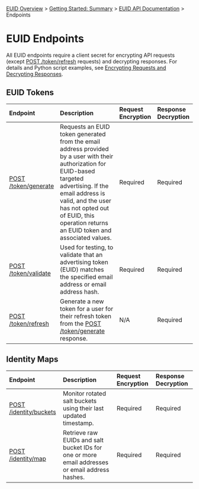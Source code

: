 [EUID Overview](../../../README.md) > [Getting Started: Summary](../getting-started/gs-summary.md) > [EUID API Documentation](../summary-doc-v2.md) > Endpoints

# EUID Endpoints

All EUID endpoints require a client secret for encrypting API requests (except [POST /token/refresh](post-token-refresh.md) requests) and decrypting responses. For details and Python script examples, see [Encrypting Requests and Decrypting Responses](../getting-started/gs-encryption-decryption.md).

## EUID Tokens

| Endpoint | Description | Request Encryption | Response Decryption |
| :--- | :--- | :--- | :--- |
| [POST /token/generate](post-token-generate.md) | Requests an EUID token generated from the email address provided by a user with their authorization for EUID-based targeted advertising. If the email address is valid, and the user has not opted out of EUID, this operation returns an EUID token and associated values. | Required | Required |
| [POST /token/validate](post-token-validate.md) | Used for testing, to validate that an advertising token (EUID) matches the specified email address or email address hash. | Required | Required |
| [POST /token/refresh](post-token-refresh.md) | Generate a new token for a user for their refresh token from the [POST /token/generate](post-token-generate.md) response. | N/A | Required |

## Identity Maps

| Endpoint | Description | Request Encryption | Response Decryption |
| :--- | :--- | :--- | :--- |
| [POST /identity/buckets](post-identity-buckets.md) | Monitor rotated salt buckets using their last updated timestamp. | Required | Required |
| [POST /identity/map](post-identity-map.md) | Retrieve raw EUIDs and salt bucket IDs for one or more email addresses or email address hashes.  | Required | Required |
